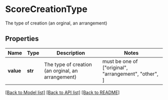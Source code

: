 # ScoreCreationType

The type of creation (an orginal, an arrangement)

## Properties
Name | Type | Description | Notes
------------ | ------------- | ------------- | -------------
**value** | **str** | The type of creation (an orginal, an arrangement) |  must be one of ["original", "arrangement", "other", ]

[[Back to Model list]](../README.md#documentation-for-models) [[Back to API list]](../README.md#documentation-for-api-endpoints) [[Back to README]](../README.md)



